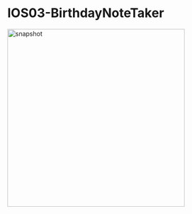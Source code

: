 # IOS03-BirthdayNoteTaker
<img src="https://user-images.githubusercontent.com/98465848/190378465-17583d3a-ecc9-44bc-85bd-ec144de15c90.png" alt="snapshot" width="400">

